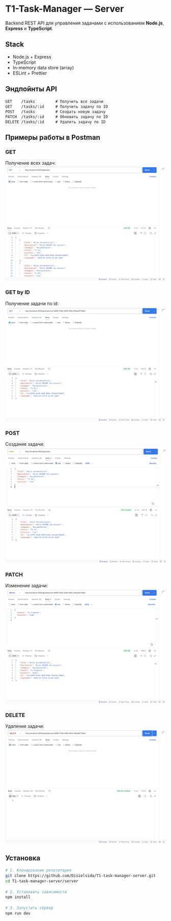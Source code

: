 # T1-Task-Manager — Server

Backend REST API для управления задачами с использованием **Node.js**, **Express** и **TypeScript**.

## Stack

- Node.js + Express
- TypeScript
- In-memory data store (array)
- ESLint + Prettier

## Эндпойнты API

```http
GET    /tasks         # Получить все задачи
GET    /tasks/:id     # Получить задачу по ID
POST   /tasks         # Создать новую задачу
PATCH  /tasks/:id     # Обновить задачу по ID
DELETE /tasks/:id     # Удалить задачу по ID
```

## Примеры работы в Postman

### GET
Получение всех задач:
![GET /tasks](./images/getAll.png)

### GET by ID
Получение задачи по id:
![GET by ID /tasks](./images/getId.png)

### POST
Создание задачи:
![POST /tasks](./images/post.png)

### PATCH
Изменение задачи:
![PATCH /tasks](./images/patch.png)

### DELETE
Удаление задачи:
![DELETE /tasks](./images/delete.png)

## Установка

```bash
# 1. Клонирование репозитория
git clone https://github.com/Disielsida/T1-task-manager-server.git
cd T1-task-manager-server/server

# 2. Установить зависимости
npm install

# 3. Запустить сервер 
npm run dev
```